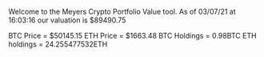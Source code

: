 Welcome to the Meyers Crypto Portfolio Value tool. 
As of 03/07/21 at 16:03:16 our valuation is $89490.75 

BTC Price = $50145.15
 ETH Price = $1663.48
BTC Holdings = 0.98BTC
 ETH holdings = 24.255477532ETH 
